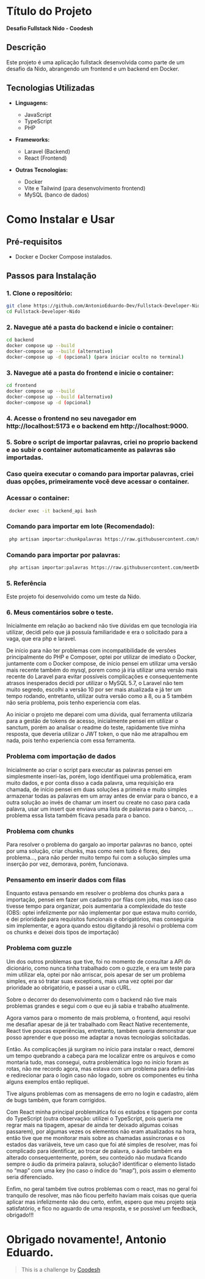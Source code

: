 # Título do Projeto

**Desafio Fullstack Nido - Coodesh**

## Descrição

Este projeto é uma aplicação fullstack desenvolvida como parte de um desafio da Nido, abrangendo um frontend e um backend em Docker.

## Tecnologias Utilizadas

- **Linguagens:**
  - JavaScript
  - TypeScript
  - PHP

- **Frameworks:**
  - Laravel (Backend)
  - React (Frontend)

- **Outras Tecnologias:**
  - Docker
  - Vite e Tailwind (para desenvolvimento frontend)
  - MySQL (banco de dados)

# Como Instalar e Usar

## Pré-requisitos

- Docker e Docker Compose instalados.

## Passos para Instalação

### 1. Clone o repositório:

   ```bash
   git clone https://github.com/AntonioEduardo-Dev/Fullstack-Developer-Nido.git
   cd Fullstack-Developer-Nido
   ```

### 2. Navegue até a pasta do backend e inicie o container:

   ```bash
   cd backend
   docker compose up --build
   docker-compose up --build (alternativo)
   docker-compose up -d (opcional) (para iniciar oculto no terminal)
   ```

### 3. Navegue até a pasta do frontend e inicie o container:

   ```bash
   cd frontend
   docker compose up --build
   docker-compose up --build (alternativo)
   docker-compose up -d (opcional)
   ```

### 4. Acesse o frontend no seu navegador em http://localhost:5173 e o backend em http://localhost:9000.

### 5. Sobre o script de importar palavras, criei no proprio backend e ao subir o container automaticamente as palavras são importadas.

### Caso queira executar o comando para importar palavras, criei duas opções, primeiramente você deve acessar o container. 

   ### Acessar o container:
   ```bash
    docker exec -it backend_api bash
   ```

   ### Comando para importar em lote (Recomendado):
   ```bash
    php artisan importar:chunkpalavras https://raw.githubusercontent.com/meetDeveloper/freeDictionaryAPI/refs/heads/master/meta/wordList/english.txt 
   ```

   ### Comando para importar por palavras:
   ```bash
    php artisan importar:palavras https://raw.githubusercontent.com/meetDeveloper/freeDictionaryAPI/refs/heads/master/meta/wordList/english.txt 
   ```
   
### 5. Referência
Este projeto foi desenvolvido como um teste da Nido.

### 6. Meus comentários sobre o teste.

  Inicialmente em relação ao backend não tive dúvidas em que tecnologia iria utilizar, decidi pelo que já possuía familiaridade e era o solicitado para a vaga, que era php e laravel.

  De início para não ter problemas com incompatibilidade de versões principalmente do PHP e Composer, optei por utilizar de imediato o Docker, juntamente com o Docker compose, de início pensei em utilizar uma versão mais recente também do mysql, porem como já iria utilizar uma versão mais recente do Laravel para evitar possíveis complicações e consequentemente atrasos inesperados decidi por utilizar o MySQL 5.7, o Laravel não tem muito segredo, escolhi a versão 10 por ser mais atualizada e já ter um tempo rodando, entretanto, utilizar outra versão como a 8, ou a 5 também não seria problema, pois tenho experiencia com elas.

  Ao iniciar o projeto me deparei com uma dúvida, qual ferramenta utilizaria para a gestão de tokens de acesso, inicialmente pensei em utilizar o sanctum, porém ao analisar o readme do teste, rapidamente tive minha resposta, que deveria utilizar o JWT token, o que não me atrapalhou em nada, pois tenho experiencia com essa ferramenta.

  ### Problema com importação de dados

  Inicialmente ao criar o script para executar as palavras pensei em simplesmente inseri-las, porém,  logo identifiquei uma problemática, eram muito dados, e por conta disso a cada palavra, uma requisição era chamada, de início pensei em duas soluções a primeira e muito simples armazenar todas as palavras em um array antes de enviar para o banco, e a outra solução ao invés de chamar um insert ou create no caso para cada palavra, usar um insert que enviava uma lista de palavras para o banco, …problema essa lista também ficava pesada para o banco.

  ### Problema com chunks

  Para resolver o problema do gargalo ao importar palavras no banco, optei por uma solução, criar chunks, mas como nem tudo é flores, deu problema..., para não perder muito tempo fui com a solução simples uma inserção por vez, demorava, porém, funcionava.

  ### Pensamento em inserir dados com filas

  Enquanto estava pensando em resolver o problema dos chunks para a importação, pensei em fazer um cadastro por filas com jobs, mas isso caso tivesse tempo para organizar, pois aumentaria a complexidade do teste (OBS: optei infelizmente por não implementar por que estava muito corrido, e dei prioridade para requisitos funcionais e obrigatórios, mas conseguiria sim implementar, e agora quando estou digitando já resolvi o problema com os chunks e deixei dois tipos de importação)

  ### Problema com guzzle

  Um dos outros problemas que tive, foi no momento de consultar a API do dicionário, como nunca tinha trabalhado com o guzzle, e era um teste para mim utilizar ela, optei por não arriscar, pois apesar de ser um problema simples, era só tratar suas exceptions, mais uma vez optei por dar prioridade ao obrigatório, e passei a usar o cURL.

  Sobre o decorrer do desenvolvimento com o backend não tive mais problemas grandes e segui com o que eu já sabia e trabalho atualmente.

  Agora vamos para o momento de mais problema, o frontend, aqui resolvi me desafiar apesar de já ter trabalhado com React Native recentemente, React tive poucas experiências, entretanto, também queria demonstrar que posso aprender e que posso me adaptar a novas tecnologias solicitadas.

  Então. As complicações já surgiram no início para instalar o react, demorei um tempo quebrando a cabeça para me localizar entre os arquivos e como montaria tudo, mas consegui, outra problemática logo no início foram as rotas, não me recordo agora, mas estava com um problema para defini-las e redirecionar para o login caso não logado, sobre os componentes eu tinha alguns exemplos então repliquei.

  Tive alguns problemas com as mensagens de erro no login e cadastro, além de bugs também, que foram corrigidos.

  Com React minha principal problemática foi os estados e tipagem por conta do TypeScript (outra observação: utilizei o TypeScript, pois queria me regrar mais na tipagem, apesar de ainda ter deixado algumas coisas passarem), por algumas vezes os elementos não eram atualizados na hora, então tive que me monitorar mais sobre as chamadas assíncronas e os estados das variáveis, teve um caso que foi até simples de resolver, mas foi complicado para identificar, ao trocar de palavra, o áudio também era alterado consequentemente, porém, seu conteúdo não mudava ficando sempre o áudio da primeira palavra, solução? identificar o elemento listado no “map” com uma key (no caso o índice do “map”), pois assim o elemento seria diferenciado.

  Enfim, no geral também tive outros problemas com o react, mas no geral foi tranquilo de resolver, mas não ficou perfeito haviam mais coisas que queria aplicar mas infelizmente não deu certo, enfim, espero que meu projeto seja satisfatório, e fico no aguardo de uma resposta, e se possível um feedback, obrigado!!!
  
# Obrigado novamente!, Antonio Eduardo.

>  This is a challenge by [Coodesh](https://coodesh.com/)
